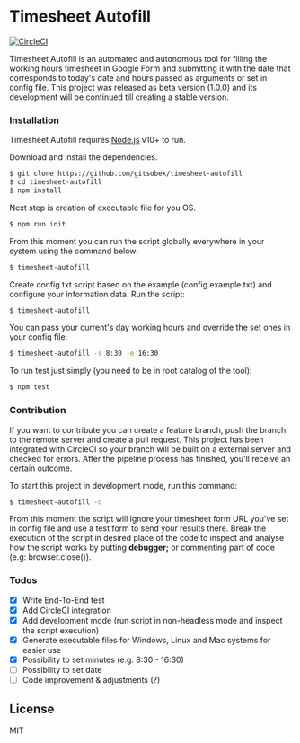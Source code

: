 # Timesheet Autofill

[![CircleCI](https://circleci.com/gh/gitsobek/timesheet-autofill.svg?style=shield&circle-token=19786e8907c15dac67f9fda659a2eb923e153d88)](LINK)

Timesheet Autofill is an automated and autonomous tool for filling the working hours timesheet in Google Form and submitting it with the date that corresponds to today's date and hours passed as arguments or set in config file. This project was released as beta version (1.0.0) and its development will be continued till creating a stable version.

### Installation

Timesheet Autofill requires [Node.js](https://nodejs.org/) v10+ to run.

Download and install the dependencies.

```sh
$ git clone https://github.com/gitsobek/timesheet-autofill
$ cd timesheet-autofill
$ npm install
```

Next step is creation of executable file for you OS.

```sh
$ npm run init
```

From this moment you can run the script globally everywhere in your system using the command below:

```sh
$ timesheet-autofill
```

Create config.txt script based on the example (config.example.txt) and configure your information data. Run the script:

```sh
$ timesheet-autofill
```

You can pass your current's day working hours and override the set ones in your config file:

```sh
$ timesheet-autofill -s 8:30 -e 16:30
```

To run test just simply (you need to be in root catalog of the tool):

```sh
$ npm test
```

### Contribution

If you want to contribute you can create a feature branch, push the branch to the remote server and create a pull request. This project has been integrated with CircleCI so your branch will be built on a external server and checked for errors. After the pipeline process has finished, you'll receive an certain outcome.

To start this project in development mode, run this command:

```sh
$ timesheet-autofill -d
```

From this moment the script will ignore your timesheet form URL you've set in config file and use a test form to send your results there. Break the execution of the script in desired place of the code to inspect and analyse how the script works by putting **debugger;** or commenting part of code (e.g: browser.close()).

### Todos

- [x] Write End-To-End test
- [x] Add CircleCI integration
- [x] Add development mode (run script in non-headless mode and inspect the script execution)
- [x] Generate executable files for Windows, Linux and Mac systems for easier use
- [x] Possibility to set minutes (e.g: 8:30 - 16:30)
- [ ] Possibility to set date
- [ ] Code improvement & adjustments (?)

## License

MIT
